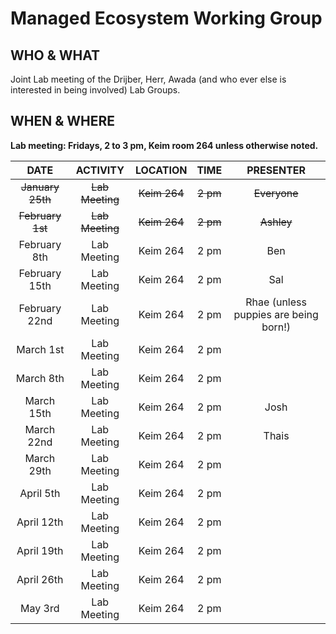 # Managed Ecosystem Working Group

## WHO & WHAT
Joint Lab meeting of the Drijber, Herr, Awada (and who ever else is interested in being involved) Lab Groups.

## WHEN & WHERE
__Lab meeting: Fridays, 2 to 3 pm, Keim room 264 unless otherwise noted.__

**DATE** | **ACTIVITY** | **LOCATION** | **TIME** | **PRESENTER**
:-----:|:-----:|:-----:|:-----:|:-----:
~~January 25th~~ | ~~Lab Meeting~~ | ~~Keim 264~~ | ~~2 pm~~ | ~~Everyone~~
~~February 1st~~ | ~~Lab Meeting~~ | ~~Keim 264~~ | ~~2 pm~~ | ~~Ashley~~
February 8th | Lab Meeting | Keim 264 | 2 pm | Ben
February 15th | Lab Meeting | Keim 264 | 2 pm | Sal 
February 22nd | Lab Meeting | Keim 264 | 2 pm | Rhae (unless puppies are being born!)
March 1st | Lab Meeting | Keim 264 | 2 pm | 
March 8th | Lab Meeting | Keim 264 | 2 pm | 
March 15th | Lab Meeting | Keim 264 | 2 pm | Josh
March 22nd | Lab Meeting | Keim 264 | 2 pm | Thais
March 29th | Lab Meeting | Keim 264 | 2 pm | 
April 5th | Lab Meeting | Keim 264 | 2 pm | 
April 12th | Lab Meeting | Keim 264 | 2 pm | 
April 19th | Lab Meeting | Keim 264 | 2 pm | 
April 26th | Lab Meeting | Keim 264 | 2 pm | 
May 3rd | Lab Meeting | Keim 264 | 2 pm | 
